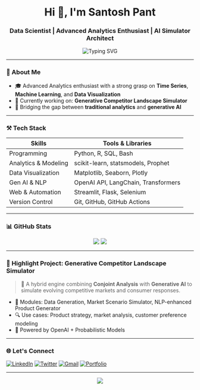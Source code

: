 <h1 align="center">Hi 👋, I'm Santosh Pant</h1>
<h3 align="center">Data Scientist | Advanced Analytics Enthusiast | AI Simulator Architect</h3>

<p align="center">
  <img src="https://readme-typing-svg.herokuapp.com?font=Fira+Code&size=18&pause=1000&color=00FFAB&center=true&vCenter=true&width=440&lines=Designing+AI-driven+Simulators;Mastering+Time+Series+Analytics" alt="Typing SVG" />
</p>

---

### 🔬 About Me
- 🎓 Advanced Analytics enthusiast with a strong grasp on **Time Series**, **Machine Learning**, and **Data Visualization**
- 🧠 Currently working on: **Generative Competitor Landscape Simulator**
- 🧪 Bridging the gap between **traditional analytics** and **generative AI**

---

### ⚒️ Tech Stack

| Skills               | Tools & Libraries                   |
|----------------------|-------------------------------------|
| Programming          | Python, R, SQL, Bash                |
| Analytics & Modeling | scikit-learn, statsmodels, Prophet  |
| Data Visualization   | Matplotlib, Seaborn, Plotly         |
| Gen AI & NLP         | OpenAI API, LangChain, Transformers |
| Web & Automation     | Streamlit, Flask, Selenium          |
| Version Control      | Git, GitHub, GitHub Actions         |

---

### 📊 GitHub Stats

<p align="center">
  <img src="https://github-readme-stats.vercel.app/api?username=SantoshPant&show_icons=true&theme=tokyonight&hide_border=true" />
  <img src="https://github-readme-stats.vercel.app/api/top-langs/?username=SantoshPant&layout=compact&theme=tokyonight&hide_border=true" />
</p>

---

### 🚀 Highlight Project: Generative Competitor Landscape Simulator

> 📌 A hybrid engine combining **Conjoint Analysis** with **Generative AI** to simulate evolving competitive markets and consumer responses.

- 🧩 Modules: Data Generation, Market Scenario Simulator, NLP-enhanced Product Generator
- 🔍 Use cases: Product strategy, market analysis, customer preference modeling
- 🧠 Powered by OpenAI + Probabilistic Models

---

### 🌐 Let's Connect

[![LinkedIn](https://img.shields.io/badge/LinkedIn-blue?logo=linkedin)](https://www.linkedin.com/)
[![Twitter](https://img.shields.io/badge/Twitter-black?logo=twitter)](https://twitter.com/)
[![Gmail](https://img.shields.io/badge/Email-red?logo=gmail)](mailto:your.email@example.com)
[![Portfolio](https://img.shields.io/badge/Portfolio-grey?logo=github)](https://github.com/SantoshPant)

---

<p align="center">
  <img src="https://komarev.com/ghpvc/?username=SantoshPant&label=Profile+Views&color=blueviolet&style=flat" />
</p>
